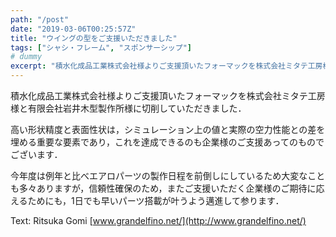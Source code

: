 ```yaml
---
path: "/post"
date: "2019-03-06T00:25:57Z"
title: "ウイングの型をご支援いただきました"
tags: ["シャシ・フレーム", "スポンサーシップ"]
# dummy
excerpt: "積水化成品工業株式会社様よりご支援頂いたフォーマックを株式会社ミタテ工房様と有限会社岩井木型製作所様に切削していただきました．高い形状精度と表面性状は，シミュレーション上の値と実際の空力性能との差を..."
---
```


[](06-1.jpg)積水化成品工業株式会社様よりご支援頂いたフォーマックを株式会社ミタテ工房様と有限会社岩井木型製作所様に切削していただきました．

高い形状精度と表面性状は，シミュレーション上の値と実際の空力性能との差を埋める重要な要素であり，これを達成できるのも企業様のご支援あってのものでございます．

今年度は例年と比べエアロパーツの製作日程を前倒しにしているため大変なことも多々ありますが，信頼性確保のため，またご支援いただく企業様のご期待に応えるためにも，1日でも早いパーツ搭載が叶うよう邁進して参ります．

Text: Ritsuka Gomi
[www.grandelfino.net/](http://www.grandelfino.net/)